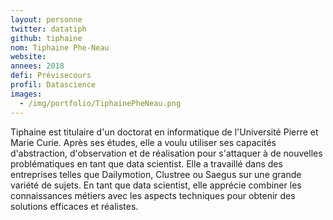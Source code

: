 ```yaml
---
layout: personne
twitter: datatiph
github: tiphaine
nom: Tiphaine Phe-Neau
website:
annees: 2018
defi: Prévisecours
profil: Datascience
images:
  - /img/portfolio/TiphainePheNeau.png
---
```


Tiphaine est titulaire d'un doctorat en informatique de l'Université
Pierre et Marie Curie. Après ses études, elle a voulu utiliser ses
capacités d'abstraction, d'observation et de réalisation pour
s'attaquer à de nouvelles problématiques en tant que data
scientist. Elle a travaillé dans des entreprises telles que
Dailymotion, Clustree ou Saegus sur une grande variété de sujets. En
tant que data scientist, elle apprécie combiner les connaissances
métiers avec les aspects techniques pour obtenir des solutions
efficaces et réalistes.
